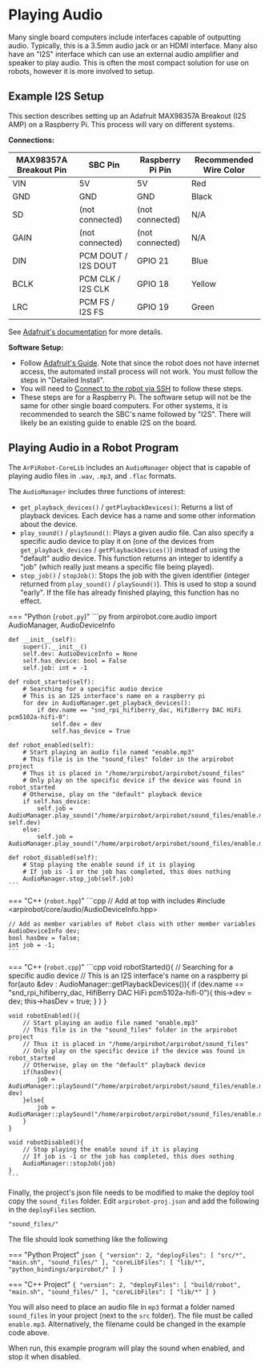 # Playing Audio

Many single board computers include interfaces capable of outputting audio. Typically, this is a 3.5mm audio jack or an HDMI interface. Many also have an "I2S" interface which can use an external audio amplifier and speaker to play audio. This is often the most compact solution for use on robots, however it is more involved to setup.


## Example I2S Setup

This section describes setting up an Adafruit MAX98357A Breakout (I2S AMP) on a Raspberry Pi. This process will vary on different systems.

**Connections:**

| MAX98357A Breakout Pin | SBC Pin                  | Raspberry Pi Pin | Recommended Wire Color |
| ---------------------- | ------------------------ | ---------------- | ---------------------- |
| VIN                    | 5V                       | 5V               | Red                    |
| GND                    | GND                      | GND              | Black                  |
| SD                     | (not connected)          | (not connected)  | N/A                    |
| GAIN                   | (not connected)          | (not connected)  | N/A                    |
| DIN                    | PCM DOUT / I2S DOUT      | GPIO 21          | Blue                   |
| BCLK                   | PCM CLK / I2S CLK        | GPIO 18          | Yellow                 |
| LRC                    | PCM FS / I2S FS          | GPIO 19          | Green                  |

See [Adafruit's documentation](https://learn.adafruit.com/adafruit-max98357-i2s-class-d-mono-amp/pinouts) for more details.

**Software Setup:**

- Follow [Adafruit's Guide](https://learn.adafruit.com/adafruit-max98357-i2s-class-d-mono-amp/raspberry-pi-usage#detailed-install-2712959). Note that since the robot does not have internet access, the automated install process will not work. You must follow the steps in "Detailed Install".
- You will need to [Connect to the robot via SSH](./ssh.md) to follow these steps.
- These steps are for a Raspberry Pi. The software setup will not be the same for other single board computers. For other systems, it is recommended to search the SBC's name followed by "I2S". There will likely be an existing guide to enable I2S on the board.


## Playing Audio in a Robot Program

The `ArPiRobot-CoreLib` includes an `AudioManager` object that is capable of playing audio files in `.wav`, `.mp3`, and `.flac` formats. 

The `AudioManager` includes three functions of interest:

- `get_playback_devices()` / `getPlaybackDevices()`: Returns a list of playback devices. Each device has a name and some other information about the device. 
- `play_sound()` / `playSound()`: Plays a given audio file. Can also specify a specific audio device to play it on (one of the devices from `get_playback_devices` / `getPlaybackDevices()`) instead of using the "default" audio device. This function returns an integer to identify a "job" (which really just means a specific file being played).
- `stop_job()` / `stopJob()`: Stops the job with the given identifier (integer returned from `play_sound()` / `playSound()`). This is used to stop a sound "early". If the file has already finished playing, this function has no effect.


=== "Python (`robot.py`)"
    ```py
    from arpirobot.core.audio import AudioManager, AudioDeviceInfo

    def __init__(self):
        super().__init__()
        self.dev: AudioDeviceInfo = None
        self.has_device: bool = False
        self.job: int = -1

    def robot_started(self):
        # Searching for a specific audio device
        # This is an I2S interface's name on a raspberry pi
        for dev in AudioManager.get_playback_devices():
            if dev.name == "snd_rpi_hifiberry_dac, HifiBerry DAC HiFi pcm5102a-hifi-0":
                self.dev = dev
                self.has_device = True
    
    def robot_enabled(self):
        # Start playing an audio file named "enable.mp3"
        # This file is in the "sound_files" folder in the arpirobot project
        # Thus it is placed in "/home/arpirobot/arpirobot/sound_files"
        # Only play on the specific device if the device was found in robot_started
        # Otherwise, play on the "default" playback device
        if self.has_device:
            self.job = AudioManager.play_sound("/home/arpirobot/arpirobot/sound_files/enable.mp3", self.dev)
        else:
            self.job = AudioManager.play_sound("/home/arpirobot/arpirobot/sound_files/enable.mp3")
    
    def robot_disabled(self):
        # Stop playing the enable sound if it is playing
        # If job is -1 or the job has completed, this does nothing
        AudioManager.stop_job(self.job)
    ```

=== "C++ (`robot.hpp`)"
    ```cpp
    // Add at top with includes
    #include <arpirobot/core/audio/AudioDeviceInfo.hpp>

    // Add as member variables of Robot class with other member variables
    AudioDeviceInfo dev;
    bool hasDev = false;
    int job = -1;
    ```

=== "C++ (`robot.cpp`)"
    ```cpp
    void robotStarted(){
        // Searching for a specific audio device
        // This is an I2S interface's name on a raspberry pi
        for(auto &dev : AudioManager::getPlaybackDevices()){
            if (dev.name == "snd_rpi_hifiberry_dac, HifiBerry DAC HiFi pcm5102a-hifi-0"){
                this->dev = dev;
                this->hasDev = true;
            }
        }
    }

    void robotEnabled(){
        // Start playing an audio file named "enable.mp3"
        // This file is in the "sound_files" folder in the arpirobot project
        // Thus it is placed in "/home/arpirobot/arpirobot/sound_files"
        // Only play on the specific device if the device was found in robot_started
        // Otherwise, play on the "default" playback device
        if(hasDev){
            job = AudioManager::playSound("/home/arpirobot/arpirobot/sound_files/enable.mp3", dev)
        }else{
            job = AudioManager::playSound("/home/arpirobot/arpirobot/sound_files/enable.mp3")
        }
    }
    
    void robotDisabled(){
        // Stop playing the enable sound if it is playing
        // If job is -1 or the job has completed, this does nothing
        AudioManager::stopJob(job)
    }
    ```

Finally, the project's json file needs to be modified to make the deploy tool copy the `sound_files` folder. Edit `arpirobot-proj.json` and add the following in the `deployFiles` section.

```
"sound_files/"
```

The file should look something like the following

=== "Python Project"
    ```json
    {
        "version": 2,
        "deployFiles": [
            "src/*",
            "main.sh",
            "sound_files/"
        ],
        "coreLibFiles": [
            "lib/*",
            "python_bindings/arpirobot/"
        ]
    }
    ```

=== "C++ Project"
    ```
    {
        "version": 2,
        "deployFiles": [
            "build/robot",
            "main.sh",
            "sound_files/"
        ],
        "coreLibFiles": [
            "lib/*"
        ]
    }
    ```

You will also need to place an audio file in `mp3` format a folder named `sound_files` in your project (next to the `src` folder). The file must be called `enable.mp3`. Alternatively, the filename could be changed in the example code above.

When run, this example program will play the sound when enabled, and stop it when disabled.
